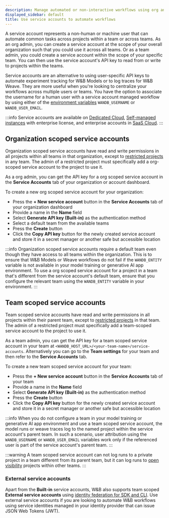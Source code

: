 ```yaml
---
description: Manage automated or non-interactive workflows using org and team scoped service accounts
displayed_sidebar: default
title: Use service accounts to automate workflows
---
```


A service account represents a non-human or machine user that can automate common tasks across projects within a team or across teams. As an org admin, you can create a service account at the scope of your overall organization such that you could use it across all teams. Or as a team admin, you could create a service account within the scope of your specific team. You can then use the service account's API key to read from or write to projects within the teams.

Service accounts are an alternative to using user-specific API keys to automate experiment tracking for W&B Models or to log traces for W&B Weave. They are more useful when you're looking to centralize your workflows across multiple users or teams. You have the option to associate the username for a human user with a service account managed workflow by using either of the [environment variables](../../track/environment-variables.md) `WANDB_USERNAME` or `WANDB_USER_EMAIL`.

:::info
Service accounts are available on [Dedicated Cloud](../hosting-options/dedicated_cloud.md), [Self-managed instances](../hosting-options/self-managed.md) with enterprise license, and enterprise accounts in [SaaS Cloud](../hosting-options/saas_cloud.md).
:::

## Organization scoped service accounts

Organization scoped service accounts have read and write permissions in all projects within all teams in that organization, except to [restricted projects](./restricted-projects.md#visibility-scopes) in any team. The admin of a restricted project must specifically add a org-scoped service account to the project to use it.

As a org admin, you can get the API key for a org scoped service account in the **Service Accounts** tab of your organization or account dashboard.

To create a new org scoped service account for your organization:

* Press the **+ New service account** button in the **Service Accounts** tab of your organization dashboard
* Provide a name in the **Name** field
* Select **Generate API key (Built-in)** as the authentication method
* Select a default team from the available teams
* Press the **Create** button
* Click the **Copy API key** button for the newly created service account and store it in a secret manager or another safe but accessible location

:::info
Organization scoped service accounts require a default team even though they have access to all teams within the organization. This is to ensure that W&B Models or Weave workflows do not fail if the `WANDB_ENTITY` variable is not available in your model training or generative AI app environment. To use a org scoped service account for a project in a team that's different from the service account's default team, ensure that you configure the relevant team using the `WANDB_ENTITY` variable in your environment.
:::

## Team scoped service accounts

Team scoped service accounts have read and write permissions in all projects within their parent team, except to [restricted projects](./restricted-projects.md#visibility-scopes) in that team. The admin of a restricted project must specifically add a team-scoped service account to the project to use it.

As a team admin, you can get the API key for a team scoped service account in your team at `<WANDB_HOST_URL>/<your-team-name>/service-accounts`. Alternatively you can go to the **Team settings** for your team and then refer to the **Service Accounts** tab.

To create a new team scoped service account for your team:

* Press the **+ New service account** button in the **Service Accounts** tab of your team
* Provide a name in the **Name** field
* Select **Generate API key (Built-in)** as the authentication method
* Press the **Create** button
* Click the **Copy API key** button for the newly created service account and store it in a secret manager or another safe but accessible location

:::info
When you do not configure a team in your model training or generative AI app environment and use a team scoped service account, the model runs or weave traces log to the named project within the service account's parent team. In such a scenario, user attribution using the `WANDB_USERNAME` or `WANDB_USER_EMAIL` variables work only if the referenced user is part of the service account's parent team.
:::

:::warning
A team scoped service account can not log runs to a private project in a team different from its parent team, but it can log runs to [open visibility](./restricted-projects.md#visibility-scopes) projects within other teams.
:::

### External service accounts

Apart from the **Built-in** service accounts, W&B also supports team scoped **External service accounts** using [identity federation for SDK and CLI](./identity_federation.md#external-service-accounts). Use external service accounts if you are looking to automate W&B workflows using service identities managed in your identity provider that can issue JSON Web Tokens (JWT).